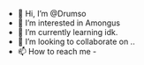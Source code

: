 - 👋 Hi, I’m @Drumso
- 👀 I’m interested in Amongus
- 🌱 I’m currently learning idk.
- 💞️ I’m looking to collaborate on ..
- 📫 How to reach me -

<!---
Drumso/Drumso is a ✨ special ✨ repository because its `README.md` (this file) appears on your GitHub profile.
You can click the Preview link to take a look at your changes.
--->
